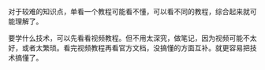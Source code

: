 对于较难的知识点，单看一个教程可能看不懂，可以看不同的教程，综合起来就可能理解了。

要学什么技术，可以先看看视频教程。但不用太深究，做笔记，因为视频可能不太好，或者太繁琐。看完视频教程再看官方文档，没搞懂的方面互补。就更容易把技术搞懂了。
